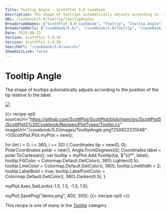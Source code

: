 ```yaml
---
Title: Tooltip Angle - ScottPlot 5.0 Cookbook
Description: The shape of tooltips automatically adjusts according to the position of the tip relative to the label.
URL: /cookbook/5.0/Tooltip/TooltipAngle/
BreadcrumbNames: ["ScottPlot 5.0 Cookbook", "Tooltip", "Tooltip Angle"]
BreadcrumbUrls: ["/cookbook/5.0/", "/cookbook/5.0/Tooltip", "/cookbook/5.0/Tooltip/TooltipAngle"]
Date: 2025-08-23
Version: ScottPlot 5.0.56
Version: ScottPlot 5.0.56
SearchUrl: "/cookbook/5.0/search/"
ShowEditLink: false
---
```



<div class='d-flex align-items-center mt-5'>
<h1 class='me-2 text-dark my-0 border-0'>Tooltip Angle</h1>
</div>

The shape of tooltips automatically adjusts according to the position of the tip relative to the label.

[![](/cookbook/5.0/images/TooltipAngle.png?250822231048)](/cookbook/5.0/images/TooltipAngle.png?250822231048)

{{< recipe-sp5 sourceUrl="https://github.com/ScottPlot/ScottPlot/blob/main/src/ScottPlot5/ScottPlot5%20Cookbook/Recipes/PlotTypes/Tooltip.cs" imageUrl="/cookbook/5.0/images/TooltipAngle.png?250822231048" >}}ScottPlot.Plot myPlot = new();

for (int i = 0; i &lt; 360; i += 30)
{
    Coordinates tip = new(0, 0);
    PolarCoordinates polar = new(1, Angle.FromDegrees(i));
    Coordinates label = polar.ToCartesian();
    var tooltip = myPlot.Add.Tooltip(tip, $"{i}º", label);
    tooltip.FillColor = Colormap.Default.GetColor(i, 360).Lighten(0.5);
    tooltip.LineColor = Colormap.Default.GetColor(i, 360);
    tooltip.LineWidth = 2;
    tooltip.LabelBold = true;
    tooltip.LabelFontColor = Colormap.Default.GetColor(i, 360).Darken(0.5);
}

myPlot.Axes.SetLimits(-1.5, 1.5, -1.5, 1.5);

myPlot.SavePng("demo.png", 400, 300);
{{< /recipe-sp5 >}}

<div class='my-5 text-center'>This recipe is one of many in the <a href='/cookbook/5.0/Tooltip'>Tooltip</a> category</div>


